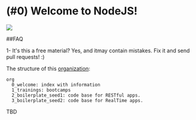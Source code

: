 (#0) Welcome to NodeJS!
=======================


![](http://daigo.org/wordpress/wp-content/uploads/2013/11/npm-yo-grunt-bower.gif)

##FAQ

1- It's this a free material? Yes, and itmay contain mistakes. Fix it and send pull requests! :)

The structure of this [organization](http://github.com/globant-nodejs):

```
org
  0_welcome: index with information
  1_trainings: bootcamps
  2_boilerplate_seed1: code base for RESTful apps.
  3_boilerplate_seed2: code base for RealTime apps.
```

TBD
